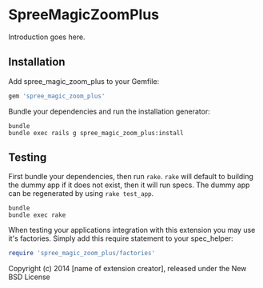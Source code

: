 SpreeMagicZoomPlus
==================

Introduction goes here.

Installation
------------

Add spree_magic_zoom_plus to your Gemfile:

```ruby
gem 'spree_magic_zoom_plus'
```

Bundle your dependencies and run the installation generator:

```shell
bundle
bundle exec rails g spree_magic_zoom_plus:install
```

Testing
-------

First bundle your dependencies, then run `rake`. `rake` will default to building the dummy app if it does not exist, then it will run specs. The dummy app can be regenerated by using `rake test_app`.

```shell
bundle
bundle exec rake
```

When testing your applications integration with this extension you may use it's factories.
Simply add this require statement to your spec_helper:

```ruby
require 'spree_magic_zoom_plus/factories'
```

Copyright (c) 2014 [name of extension creator], released under the New BSD License

